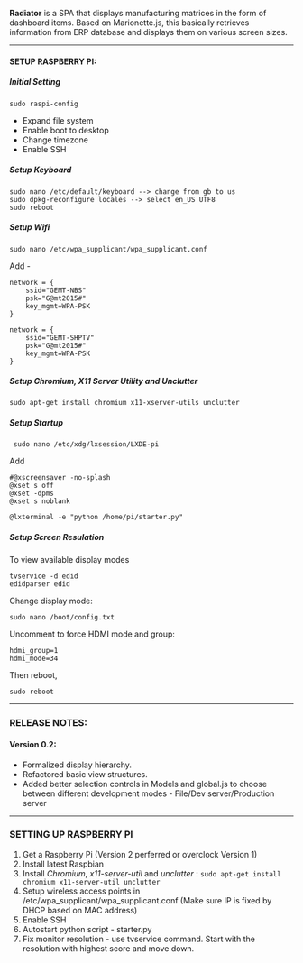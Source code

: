 **Radiator** is a SPA that displays manufacturing matrices in the form of dashboard items. Based on Marionette.js, this basically retrieves information from ERP database and displays them on various screen sizes.
* * *

#### SETUP RASPBERRY PI:

##### Initial Setting
```
sudo raspi-config
```

- Expand file system
- Enable boot to desktop
- Change timezone
- Enable SSH

##### Setup Keyboard
```
sudo nano /etc/default/keyboard --> change from gb to us
sudo dpkg-reconfigure locales --> select en_US UTF8
sudo reboot
```

##### Setup Wifi

```
sudo nano /etc/wpa_supplicant/wpa_supplicant.conf
```

Add -

```
network = {
    ssid="GEMT-NBS"
    psk="G@mt2015#"
    key_mgmt=WPA-PSK
}

network = {
    ssid="GEMT-SHPTV"
    psk="G@mt2015#"
    key_mgmt=WPA-PSK
}
```
##### Setup Chromium, X11 Server Utility and Unclutter
```
sudo apt-get install chromium x11-xserver-utils unclutter
```

##### Setup Startup
```
 sudo nano /etc/xdg/lxsession/LXDE-pi
```
Add

```
#@xscreensaver -no-splash
@xset s off
@xset -dpms
@xset s noblank

@lxterminal -e "python /home/pi/starter.py"
```

##### Setup Screen Resulation
To view available display modes
```
tvservice -d edid
edidparser edid
```

Change display mode:
```
sudo nano /boot/config.txt
```

Uncomment to force HDMI mode and group:
```
hdmi_group=1
hdmi_mode=34
```

Then reboot,
```
sudo reboot
```
* * *
### RELEASE NOTES:

#### Version 0.2:
- Formalized display hierarchy.
- Refactored basic view structures.
- Added better selection controls in Models and global.js to choose between different development modes - File/Dev server/Production server

* * *

### SETTING UP RASPBERRY PI

1. Get a Raspberry Pi (Version 2 perferred or overclock Version 1)
2. Install latest Raspbian
3. Install _Chromium_, _x11-server-util_ and _unclutter_ :
   ```sudo apt-get install chromium x11-server-util unclutter```
4. Setup wireless access points in /etc/wpa_supplicant/wpa_supplicant.conf (Make sure IP is fixed by DHCP based on MAC address)
6. Enable SSH
7. Autostart python script - starter.py
8. Fix monitor resolution - use tvservice command. Start with the resolution with highest score and move down.